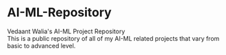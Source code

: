 # AI-ML-Repository
Vedaant Walia's AI-ML Project Repository
</br>
This is a public repository of all of my AI-ML related projects that vary from basic to advanced level.

